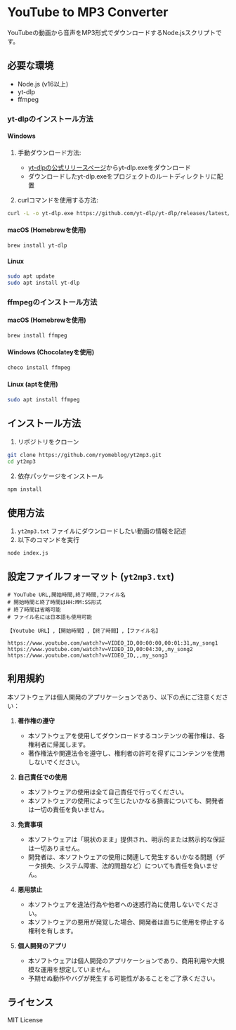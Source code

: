# YouTube to MP3 Converter

YouTubeの動画から音声をMP3形式でダウンロードするNode.jsスクリプトです。

## 必要な環境

- Node.js (v16以上)
- yt-dlp
- ffmpeg

### yt-dlpのインストール方法

#### Windows
1. 手動ダウンロード方法:
   - [yt-dlpの公式リリースページ](https://github.com/yt-dlp/yt-dlp/releases/latest)からyt-dlp.exeをダウンロード
   - ダウンロードしたyt-dlp.exeをプロジェクトのルートディレクトリに配置

2. curlコマンドを使用する方法:
```bash
curl -L -o yt-dlp.exe https://github.com/yt-dlp/yt-dlp/releases/latest/download/yt-dlp.exe
```

#### macOS (Homebrewを使用)
```bash
brew install yt-dlp
```

#### Linux
```bash
sudo apt update
sudo apt install yt-dlp
```

### ffmpegのインストール方法

#### macOS (Homebrewを使用)
```bash
brew install ffmpeg
```

#### Windows (Chocolateyを使用)
```bash
choco install ffmpeg
```

#### Linux (aptを使用)
```bash
sudo apt install ffmpeg
```

## インストール方法

1. リポジトリをクローン
```bash
git clone https://github.com/ryomeblog/yt2mp3.git
cd yt2mp3
```

2. 依存パッケージをインストール
```bash
npm install
```

## 使用方法

1. `yt2mp3.txt` ファイルにダウンロードしたい動画の情報を記述
2. 以下のコマンドを実行
```bash
node index.js
```

## 設定ファイルフォーマット (`yt2mp3.txt`)

```
# YouTube URL,開始時間,終了時間,ファイル名
# 開始時間と終了時間はHH:MM:SS形式
# 終了時間は省略可能
# ファイル名には日本語も使用可能

【Youtube URL】,【開始時間】,【終了時間】,【ファイル名】

https://www.youtube.com/watch?v=VIDEO_ID,00:00:00,00:01:31,my_song1
https://www.youtube.com/watch?v=VIDEO_ID,00:04:30,,my_song2
https://www.youtube.com/watch?v=VIDEO_ID,,,my_song3
```

## 利用規約

本ソフトウェアは個人開発のアプリケーションであり、以下の点にご注意ください：

1. **著作権の遵守**
   - 本ソフトウェアを使用してダウンロードするコンテンツの著作権は、各権利者に帰属します。
   - 著作権法や関連法令を遵守し、権利者の許可を得ずにコンテンツを使用しないでください。

2. **自己責任での使用**
   - 本ソフトウェアの使用は全て自己責任で行ってください。
   - 本ソフトウェアの使用によって生じたいかなる損害についても、開発者は一切の責任を負いません。

3. **免責事項**
   - 本ソフトウェアは「現状のまま」提供され、明示的または黙示的な保証は一切ありません。
   - 開発者は、本ソフトウェアの使用に関連して発生するいかなる問題（データ損失、システム障害、法的問題など）についても責任を負いません。

4. **悪用禁止**
   - 本ソフトウェアを違法行為や他者への迷惑行為に使用しないでください。
   - 本ソフトウェアの悪用が発覚した場合、開発者は直ちに使用を停止する権利を有します。

5. **個人開発のアプリ**
   - 本ソフトウェアは個人開発のアプリケーションであり、商用利用や大規模な運用を想定していません。
   - 予期せぬ動作やバグが発生する可能性があることをご了承ください。

## ライセンス

MIT License
